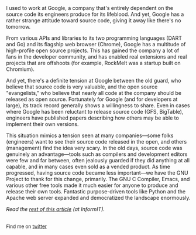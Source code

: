 <meta published="08 May 2011"/>
I used to work at Google, a company that's entirely dependent on the source code its engineers produce for its lifeblood. And yet, Google has a rather strange attitude toward source code, giving it away like there's no tomorrow.

From various APIs and libraries to its two programming languages (DART and Go) and its flagship web browser (Chrome), Google has a multitude of high-profile open source projects. This has gained the company a lot of fans in the developer community, and has enabled real extensions and real projects that are offshoots (for example, RockMelt was a startup built on Chromium).

And yet, there's a definite tension at Google between the old guard, who believe that source code is very valuable, and the open source "evangelists," who believe that nearly all code at the company should be released as open source. Fortunately for Google (and for developers at large), its track record generally shows a willingness to share. Even in cases where Google has been reluctant to release source code (GFS, BigTable), engineers have published papers describing how others may be able to implement their own versions.

This situation mimics a tension seen at many companies—some folks (engineers) want to see their source code released in the open, and others (management) find the idea very scary. In the old days, source code was genuinely an advantage—tools such as compilers and development editors were few and far between, often jealously guarded if they did anything at all capable, and in many cases even sold as a vended product. As time progressed, having source code became less important—we have the GNU Project to thank for this change, primarily. The GNU C Compiler, Emacs, and various other free tools made it much easier for anyone to produce and release their own tools. Fantastic purpose-driven tools like Python and the Apache web server expanded and democratized the landscape enormously.

<i>Read the <a href="https://www.informit.com/articles/article.aspx?p=1848530">rest of this article</a> (at InformIT).</i>

<br>

<div style="font-size: small;">Find me on <a href="http://twitter.com/dhanji">twitter</a></div>
